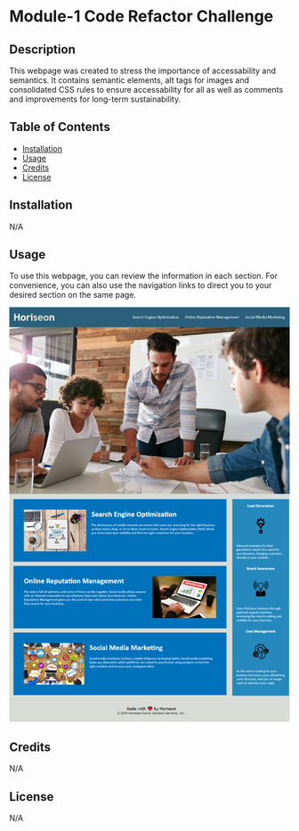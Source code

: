 # Module-1 Code Refactor Challenge

## Description

This webpage was created to stress the importance of accessability and semantics. It contains semantic elements, alt tags for images and consolidated CSS rules to ensure accessability for all as well as comments and improvements for long-term sustainability.

## Table of Contents 

- [Installation](#installation)
- [Usage](#usage)
- [Credits](#credits)
- [License](#license)

## Installation

N/A

## Usage

To use this webpage, you can review the information in each section. For convenience, you can also use the navigation links to direct you to your desired section on the same page. 

![alt-text](assets/images/screenshot.png)

## Credits

N/A

## License

N/A